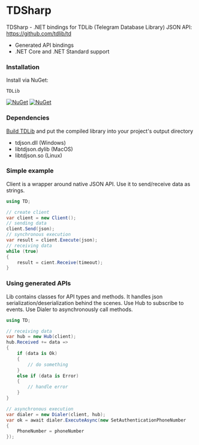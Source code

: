 # TDSharp

TDSharp - .NET bindings for TDLib (Telegram Database Library) JSON API: https://github.com/tdlib/td
* Generated API bindings
* .NET Core and .NET Standard support

### Installation

Install via NuGet:

```
TDLib
```

[![NuGet](https://img.shields.io/nuget/v/TDLib.svg)](https://www.nuget.org/packages/TDLib/)
[![NuGet](https://img.shields.io/nuget/v/TDLib.Api.svg)](https://www.nuget.org/packages/TDLib.Api/)

### Dependencies

[Build TDLib](https://core.telegram.org/tdlib/docs/index.html#building) and put the compiled library into your project's output directory
* tdjson.dll (Windows)
* libtdjson.dylib (MacOS)
* libtdjson.so (Linux)

### Simple example

Client is a wrapper around native JSON API. Use it to send/receive data as strings.

```csharp
using TD;

// create client
var client = new Client();
// sending data
client.Send(json);
// synchronous execution
var result = client.Execute(json);
// receiving data
while (true)
{
    result = cient.Receive(timeout);
}
```

### Using generated APIs

Lib contains classes for API types and methods. It handles json serialization/deserialization behind the scenes. Use Hub to subscribe to events. Use Dialer to asynchronously call methods.

```csharp
using TD;

// receiving data
var hub = new Hub(client);
hub.Received += data =>
{
    if (data is Ok)
    {
        // do something
    }
    else if (data is Error)
    {
        // handle error
    }
}

// asynchronous execution
var dialer = new Dialer(client, hub);
var ok = await dialer.ExecuteAsync(new SetAuthenticationPhoneNumber
{
    PhoneNumber = phoneNumber
});
```
